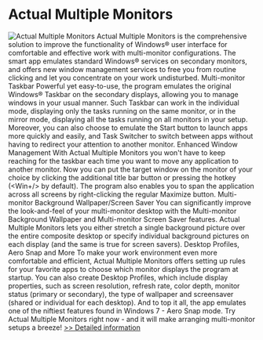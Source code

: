 # Actual Multiple Monitors
![Actual Multiple Monitors](https://mycommerce.akamaized.net/api/pimages/P300325086/BIG/300325086.GIF)
Actual Multiple Monitors is the comprehensive solution to improve the functionality of Windows® user interface for comfortable and effective work with multi-monitor configurations. The smart app emulates standard Windows® services on secondary monitors, and offers new window management services to free you from routine clicking and let you concentrate on your work undisturbed.
Multi-monitor Taskbar
Powerful yet easy-to-use, the program emulates the original Windows® Taskbar on the secondary displays, allowing you to manage windows in your usual manner. Such Taskbar can work in the individual mode, displaying only the tasks running on the same monitor, or in the mirror mode, displaying all the tasks running on all monitors in your setup. Moreover, you can also choose to emulate the Start button to launch apps more quickly and easily, and Task Switcher to switch between apps without having to redirect your attention to another monitor.
Enhanced Window Management
With Actual Multiple Monitors you won't have to keep reaching for the taskbar each time you want to move any application to another monitor. Now you can put the target window on the monitor of your choice by clicking the additional title bar button or pressing the hotkey (<Win+/> by default). The program also enables you to span the application across all screens by right-clicking the regular Maximize button.
Multi-monitor Background Wallpaper/Screen Saver
You can significantly improve the look-and-feel of your multi-monitor desktop with the Multi-monitor Background Wallpaper and Multi-monitor Screen Saver features. Actual Multiple Monitors lets you either stretch a single background picture over the entire composite desktop or specify individual background pictures on each display (and the same is true for screen savers).
Desktop Profiles, Aero Snap and More
To make your work environment even more comfortable and efficient, Actual Multiple Monitors offers setting up rules for your favorite apps to choose which monitor displays the program at startup. You can also create Desktop Profiles, which include display properties, such as screen resolution, refresh rate, color depth, monitor status (primary or secondary), the type of wallpaper and screensaver (shared or individual for each desktop). And to top it all, the app emulates one of the niftiest features found in Windows 7 - Aero Snap mode.
Try Actual Multiple Monitors right now - and it will make arranging multi-monitor setups a breeze!
[>> Detailed information](https://secure.shareit.com/shareit/product.html?productid=300325086&affiliateid=200057808)